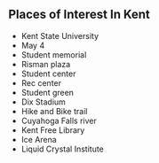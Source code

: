 ## Places of Interest In Kent

* Kent State University
* May 4
* Student memorial
* Risman plaza
* Student center
* Rec center
* Student green
* Dix Stadium
* Hike and Bike trail
* Cuyahoga Falls river
* Kent Free Library
* Ice Arena
* Liquid Crystal Institute


